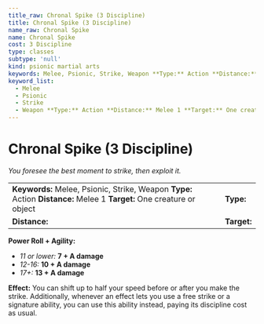 ```yaml
---
title_raw: Chronal Spike (3 Discipline)
title: Chronal Spike (3 Discipline)
name_raw: Chronal Spike
name: Chronal Spike
cost: 3 Discipline
type: classes
subtype: 'null'
kind: psionic martial arts
keywords: Melee, Psionic, Strike, Weapon **Type:** Action **Distance:** Melee 1 **Target:** One creature or object
keyword_list:
  - Melee
  - Psionic
  - Strike
  - Weapon **Type:** Action **Distance:** Melee 1 **Target:** One creature or object
---
```


# Chronal Spike (3 Discipline)

*You foresee the best moment to strike, then exploit it.*

|                                                                                                                        |             |
| :--------------------------------------------------------------------------------------------------------------------- | :---------- |
| **Keywords:** Melee, Psionic, Strike, Weapon **Type:** Action **Distance:** Melee 1 **Target:** One creature or object | **Type:**   |
| **Distance:**                                                                                                          | **Target:** |

**Power Roll + Agility:**

- *11 or lower:* **7 + A damage**
- *12-16:* **10 + A damage**
- *17+:* **13 + A damage**

**Effect:** You can shift up to half your speed before or after you make the strike. Additionally, whenever an effect lets you use a free strike or a signature ability, you can use this ability instead, paying its discipline cost as usual.
